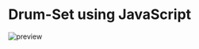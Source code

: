 # Drum-Set using JavaScript

![preview](https://github.com/dayotech/Drum-Set-using-JavaScript/assets/31493149/756c35d1-9d8b-4690-8d03-d84c708b8aed)
